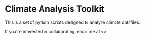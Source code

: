 # Climate Analysis Toolkit

This is a set of python scripts designed to analyse climate datafiles.

If you're interested in collaborating, email me at <>
